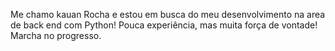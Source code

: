 Me chamo kauan Rocha e estou em busca do meu desenvolvimento na area de back end com Python!
Pouca experiência, mas muita força de vontade! Marcha no progresso.
